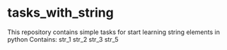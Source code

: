 # tasks_with_string
This repository contains simple tasks
for start learning string elements in python
Contains: 
str_1
str_2
str_3
str_5
